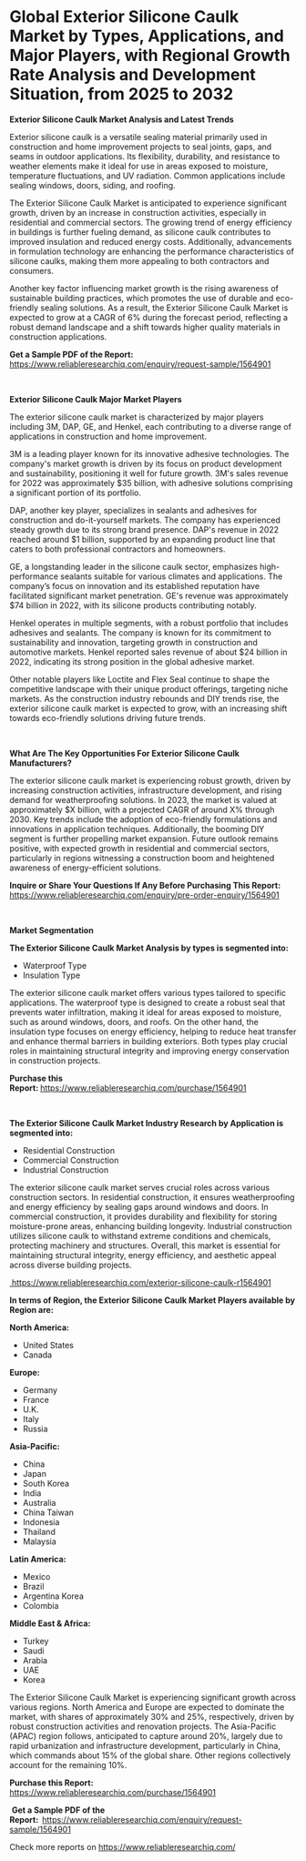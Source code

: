 <p><h1>Global Exterior Silicone Caulk Market by Types, Applications, and Major Players, with Regional Growth Rate Analysis and Development Situation, from 2025 to 2032</h1></p><p><strong>Exterior Silicone Caulk Market Analysis and Latest Trends</strong></p>
<p><p>Exterior silicone caulk is a versatile sealing material primarily used in construction and home improvement projects to seal joints, gaps, and seams in outdoor applications. Its flexibility, durability, and resistance to weather elements make it ideal for use in areas exposed to moisture, temperature fluctuations, and UV radiation. Common applications include sealing windows, doors, siding, and roofing.</p><p>The Exterior Silicone Caulk Market is anticipated to experience significant growth, driven by an increase in construction activities, especially in residential and commercial sectors. The growing trend of energy efficiency in buildings is further fueling demand, as silicone caulk contributes to improved insulation and reduced energy costs. Additionally, advancements in formulation technology are enhancing the performance characteristics of silicone caulks, making them more appealing to both contractors and consumers.</p><p>Another key factor influencing market growth is the rising awareness of sustainable building practices, which promotes the use of durable and eco-friendly sealing solutions. As a result, the Exterior Silicone Caulk Market is expected to grow at a CAGR of 6% during the forecast period, reflecting a robust demand landscape and a shift towards higher quality materials in construction applications.</p></p>
<p><strong>Get a Sample PDF of the Report:&nbsp;</strong> <a href="https://www.reliableresearchiq.com/enquiry/request-sample/1564901?utm_campaign=2285&utm_medium=2&utm_source=Github&utm_content=ia&utm_term=05042025&utm_id=exterior-silicone-caulk">https://www.reliableresearchiq.com/enquiry/request-sample/1564901</a></p>
<p>&nbsp;</p>
<p><strong>Exterior Silicone Caulk Major Market Players</strong></p>
<p><p>The exterior silicone caulk market is characterized by major players including 3M, DAP, GE, and Henkel, each contributing to a diverse range of applications in construction and home improvement. </p><p>3M is a leading player known for its innovative adhesive technologies. The company's market growth is driven by its focus on product development and sustainability, positioning it well for future growth. 3M's sales revenue for 2022 was approximately $35 billion, with adhesive solutions comprising a significant portion of its portfolio.</p><p>DAP, another key player, specializes in sealants and adhesives for construction and do-it-yourself markets. The company has experienced steady growth due to its strong brand presence. DAP's revenue in 2022 reached around $1 billion, supported by an expanding product line that caters to both professional contractors and homeowners.</p><p>GE, a longstanding leader in the silicone caulk sector, emphasizes high-performance sealants suitable for various climates and applications. The company’s focus on innovation and its established reputation have facilitated significant market penetration. GE's revenue was approximately $74 billion in 2022, with its silicone products contributing notably.</p><p>Henkel operates in multiple segments, with a robust portfolio that includes adhesives and sealants. The company is known for its commitment to sustainability and innovation, targeting growth in construction and automotive markets. Henkel reported sales revenue of about $24 billion in 2022, indicating its strong position in the global adhesive market.</p><p>Other notable players like Loctite and Flex Seal continue to shape the competitive landscape with their unique product offerings, targeting niche markets. As the construction industry rebounds and DIY trends rise, the exterior silicone caulk market is expected to grow, with an increasing shift towards eco-friendly solutions driving future trends.</p></p>
<p>&nbsp;</p>
<p><strong>What Are The Key Opportunities For Exterior Silicone Caulk Manufacturers?</strong></p>
<p><p>The exterior silicone caulk market is experiencing robust growth, driven by increasing construction activities, infrastructure development, and rising demand for weatherproofing solutions. In 2023, the market is valued at approximately $X billion, with a projected CAGR of around X% through 2030. Key trends include the adoption of eco-friendly formulations and innovations in application techniques. Additionally, the booming DIY segment is further propelling market expansion. Future outlook remains positive, with expected growth in residential and commercial sectors, particularly in regions witnessing a construction boom and heightened awareness of energy-efficient solutions.</p></p>
<p><strong>Inquire or Share Your Questions If Any Before Purchasing This Report:</strong> <a href="https://www.reliableresearchiq.com/enquiry/pre-order-enquiry/1564901?utm_campaign=2285&utm_medium=2&utm_source=Github&utm_content=ia&utm_term=05042025&utm_id=exterior-silicone-caulk">https://www.reliableresearchiq.com/enquiry/pre-order-enquiry/1564901</a></p>
<p>&nbsp;</p>
<p><strong>Market Segmentation</strong></p>
<p><strong>The Exterior Silicone Caulk Market Analysis by types is segmented into:</strong></p>
<p><ul><li>Waterproof Type</li><li>Insulation Type</li></ul></p>
<p><p>The exterior silicone caulk market offers various types tailored to specific applications. The waterproof type is designed to create a robust seal that prevents water infiltration, making it ideal for areas exposed to moisture, such as around windows, doors, and roofs. On the other hand, the insulation type focuses on energy efficiency, helping to reduce heat transfer and enhance thermal barriers in building exteriors. Both types play crucial roles in maintaining structural integrity and improving energy conservation in construction projects.</p></p>
<p><strong>Purchase this Report:&nbsp;</strong><a href="https://www.reliableresearchiq.com/purchase/1564901?utm_campaign=2285&utm_medium=2&utm_source=Github&utm_content=ia&utm_term=05042025&utm_id=exterior-silicone-caulk">https://www.reliableresearchiq.com/purchase/1564901</a></p>
<p>&nbsp;</p>
<p><strong>The Exterior Silicone Caulk Market Industry Research by Application is segmented into:</strong></p>
<p><ul><li>Residential Construction</li><li>Commercial Construction</li><li>Industrial Construction</li></ul></p>
<p><p>The exterior silicone caulk market serves crucial roles across various construction sectors. In residential construction, it ensures weatherproofing and energy efficiency by sealing gaps around windows and doors. In commercial construction, it provides durability and flexibility for storing moisture-prone areas, enhancing building longevity. Industrial construction utilizes silicone caulk to withstand extreme conditions and chemicals, protecting machinery and structures. Overall, this market is essential for maintaining structural integrity, energy efficiency, and aesthetic appeal across diverse building projects.</p></p>
<p><a href="https://www.reliableresearchiq.com/exterior-silicone-caulk-r1564901?utm_campaign=2285&utm_medium=2&utm_source=Github&utm_content=ia&utm_term=05042025&utm_id=exterior-silicone-caulk">&nbsp;https://www.reliableresearchiq.com/exterior-silicone-caulk-r1564901</a></p>
<p><strong>In terms of Region, the Exterior Silicone Caulk Market Players available by Region are:</strong></p>
<p>
    <p> <strong> North America: </strong>
        <ul>
            <li>United States</li>
            <li>Canada</li>
        </ul>
        </p> 
    <p> <strong> Europe: </strong>
        <ul>
            <li>Germany</li>
            <li>France</li>
            <li>U.K.</li>
            <li>Italy</li>
            <li>Russia</li>
        </ul>
        </p> 
    <p> <strong> Asia-Pacific: </strong>
        <ul>
            <li>China</li>
            <li>Japan</li>
            <li>South Korea</li>
            <li>India</li>
            <li>Australia</li>
            <li>China Taiwan</li>
            <li>Indonesia</li>
            <li>Thailand</li>
            <li>Malaysia</li>
        </ul>
        </p> 
    <p> <strong> Latin America: </strong>
        <ul>
            <li>Mexico</li>
            <li>Brazil</li>
            <li>Argentina Korea</li>
            <li>Colombia</li>
        </ul>
        </p> 
    <p> <strong> Middle East & Africa: </strong>
        <ul>
            <li>Turkey</li>
            <li>Saudi</li>
            <li>Arabia</li>
            <li>UAE</li>
            <li>Korea</li>
        </ul>
    </p>
    </p>
<p><p>The Exterior Silicone Caulk Market is experiencing significant growth across various regions. North America and Europe are expected to dominate the market, with shares of approximately 30% and 25%, respectively, driven by robust construction activities and renovation projects. The Asia-Pacific (APAC) region follows, anticipated to capture around 20%, largely due to rapid urbanization and infrastructure development, particularly in China, which commands about 15% of the global share. Other regions collectively account for the remaining 10%.</p></p>
<p><strong>Purchase this Report: </strong><a href="https://www.reliableresearchiq.com/purchase/1564901?utm_campaign=2285&utm_medium=2&utm_source=Github&utm_content=ia&utm_term=05042025&utm_id=exterior-silicone-caulk">https://www.reliableresearchiq.com/purchase/1564901</a></p>
<p>&nbsp;<strong>Get a Sample PDF of the Report:&nbsp;&nbsp;</strong><a href="https://www.reliableresearchiq.com/enquiry/request-sample/1564901?utm_campaign=2285&utm_medium=2&utm_source=Github&utm_content=ia&utm_term=05042025&utm_id=exterior-silicone-caulk">https://www.reliableresearchiq.com/enquiry/request-sample/1564901</a></p>
<p><strong></strong></p>
<p>Check more reports on <a href="https://www.reliableresearchiq.com/?utm_campaign=2285&utm_medium=2&utm_source=Github&utm_content=ia&utm_term=05042025&utm_id=exterior-silicone-caulk">https://www.reliableresearchiq.com/</a></p>